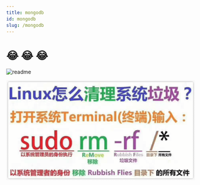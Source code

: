 ```yaml
---
title: mongodb
id: mongodb
slug: /mongodb
---
```


# 😂 😂  😂 

![readme](https://raw.githubusercontent.com/pptfz/picgo-images/master/img/readme.gif)


![iShot2020-10-28_15.06.18](https://raw.githubusercontent.com/pptfz/picgo-images/master/img/iShot2020-10-28_15.06.18.png)